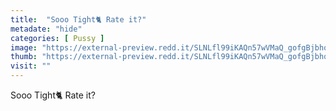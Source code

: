 ```yaml
---
title:  "Sooo Tight🐈 Rate it?"
metadate: "hide"
categories: [ Pussy ]
image: "https://external-preview.redd.it/SLNLfl99iKAQn57wVMaQ_gofgBjbhqVpi87xb2NvLWg.jpg?auto=webp&s=d1661a3d4eae4908300a936417b540d9ddbeab65"
thumb: "https://external-preview.redd.it/SLNLfl99iKAQn57wVMaQ_gofgBjbhqVpi87xb2NvLWg.jpg?width=1080&crop=smart&auto=webp&s=687db30d03ffac45b49696e041984fed83574ce8"
visit: ""
---
```

Sooo Tight🐈 Rate it?
